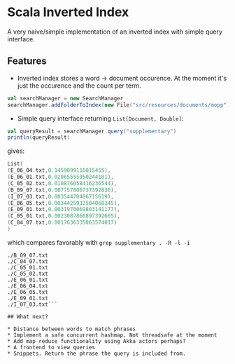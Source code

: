 Scala Inverted Index
====================

A very naive/simple implementation of an inverted index with simple query interface.


## Features
* Inverted index stores a word -> document occurence. At the moment it's just the occurence and the count per term. 

```scala
val searchManager = new SearchManager
searchManager.addFolderToIndex(new File("src/resources/documents/mopp"))
```

* Simple query interface returning `List[Document, Double]`:

```scala
val queryResult = searchManager.query("supplementary")
println(queryResult)
```

gives:

```scala
List(
(E_06_04.txt,0.1459099116015455), 
(E_06_01.txt,0.02065555950244101), 
(C_05_02.txt,0.010876058416236544), 
(B_09_07.txt,0.007757806737392836), 
(I_07_03.txt,0.00354470406715619), 
(E_06_05.txt,0.0034425932504068345), 
(E_09_01.txt,0.0031970069803141177), 
(C_05_01.txt,0.0023087860897392665), 
(C_04_07.txt,0.0017636335063574017)
)
```

which compares favorably with `grep supplementary . -R -l -i`

```unix
./B_09_07.txt
./C_04_07.txt
./C_05_01.txt
./C_05_02.txt
./E_06_01.txt
./E_06_04.txt
./E_06_05.txt
./E_09_01.txt
./I_07_03.txt```

## What next?

* Distance between words to match phrases
* Implement a safe concurrent hashmap. Not threadsafe at the moment
* Add map reduce functionality using Akka actors perhaps?
* A frontend to view queries
* Snippets. Return the phrase the query is included from.